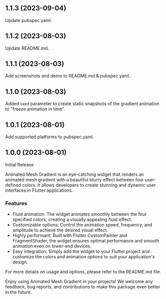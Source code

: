 ## 1.1.3 (2023-09-04)

Update pubspec.yaml.

## 1.1.2 (2023-08-03)

Update README.md.

## 1.1.1 (2023-08-03)

Add screenshots and demo to README.md & pubspec.yaml.

## 1.1.0 (2023-08-03)

Added `seed` parameter to create static snapshots of the gradient animation to "freeze animation in time".

## 1.0.1 (2023-08-01)

Add supported platforms to pubspec.yaml.

## 1.0.0 (2023-08-01)

Initial Release

Animated Mesh Gradient is an eye-catching widget that renders an animated mesh gradient with a beautiful blurry effect between four user-defined colors. It allows developers to create stunning and dynamic user interfaces in Flutter applications.

### Features

- Fluid animation: The widget animates smoothly between the four specified colors, creating a visually appealing fluid effect.
- Customizable options: Control the animation speed, frequency, and amplitude to achieve the desired visual effect.
- Highly performant: Built with Flutter CustomPainter and FragmentShader, the widget ensures optimal performance and smooth animation even on lower-end devices.
- Easy integration: Simply add the widget to your Flutter project and customize the colors and animation options to suit your application's design.

For more details on usage and options, please refer to the README.md file.

Enjoy using Animated Mesh Gradient in your projects! We welcome any feedback, bug reports, and contributions to make this package even better in the future.
